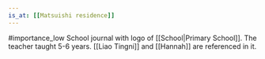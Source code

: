 ```yaml
---
is_at: [[Matsuishi residence]]
---
```

#importance_low
School journal with logo of [[School|Primary School]]. The teacher taught 5-6 years. [[Liao Tingni]] and [[Hannah]] are referenced in it.